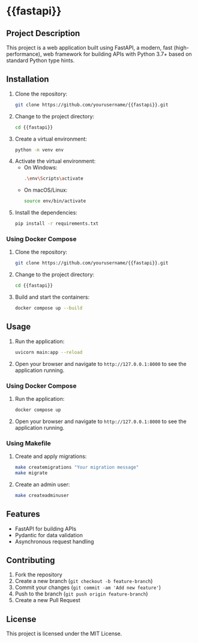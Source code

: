 # {{fastapi}}

## Project Description
This project is a web application built using FastAPI, a modern, fast (high-performance), web framework for building APIs with Python 3.7+ based on standard Python type hints.

## Installation
1. Clone the repository:
    ```bash
    git clone https://github.com/yourusername/{{fastapi}}.git
    ```
2. Change to the project directory:
    ```bash
    cd {{fastapi}}
    ```
3. Create a virtual environment:
    ```bash
    python -m venv env
    ```
4. Activate the virtual environment:
    - On Windows:
        ```bash
        .\env\Scripts\activate
        ```
    - On macOS/Linux:
        ```bash
        source env/bin/activate
        ```
5. Install the dependencies:
    ```bash
    pip install -r requirements.txt
    ```

### Using Docker Compose
1. Clone the repository:
    ```bash
    git clone https://github.com/yourusername/{{fastapi}}.git
    ```
2. Change to the project directory:
    ```bash
    cd {{fastapi}}
    ```
3. Build and start the containers:
    ```bash
    docker compose up --build
    ```

## Usage
1. Run the application:
    ```bash
    uvicorn main:app --reload
    ```
2. Open your browser and navigate to `http://127.0.0.1:8000` to see the application running.

### Using Docker Compose
1. Run the application:
    ```bash
    docker compose up
    ```
2. Open your browser and navigate to `http://127.0.0.1:8000` to see the application running.

### Using Makefile
1. Create and apply migrations:
    ```bash
    make createmigrations "Your migration message"
    make migrate
    ```
2. Create an admin user:
    ```bash
    make createadminuser
    ```

## Features
- FastAPI for building APIs
- Pydantic for data validation
- Asynchronous request handling

## Contributing
1. Fork the repository
2. Create a new branch (`git checkout -b feature-branch`)
3. Commit your changes (`git commit -am 'Add new feature'`)
4. Push to the branch (`git push origin feature-branch`)
5. Create a new Pull Request

## License
This project is licensed under the MIT License.
